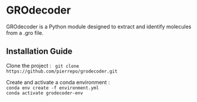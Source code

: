 # GROdecoder
GROdecoder is a Python module designed to extract and identify molecules from a .gro file.

## Installation Guide
Clone the project : 
` git clone https://github.com/pierrepo/grodecoder.git`

Create and activate a conda environment :  
` conda env create -f environment.yml `  
` conda activate grodecoder-env `




